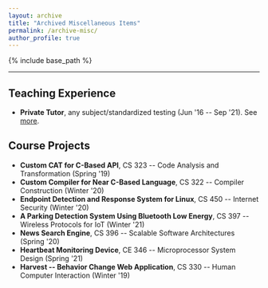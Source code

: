 ```yaml
---
layout: archive
title: "Archived Miscellaneous Items"
permalink: /archive-misc/
author_profile: true
---
```


{% include base_path %}

---

## Teaching Experience

- **Private Tutor**, any subject/standardized testing (Jun '16 -- Sep '21). See 
[more](https://www.thumbtack.com/il/evanston/test-prep/math-standardized-test-tutor/service/299791549670416544). 


## Course Projects

- **Custom CAT for C-Based API**, CS 323 -- Code Analysis and Transformation (Spring '19)
- **Custom Compiler for Near C-Based Language**, CS 322 -- Compiler Construction
(Winter '20)
- **Endpoint Detection and Response System for Linux**, CS 450 -- Internet Security
(Winter '20)
- **A Parking Detection System Using Bluetooth Low Energy**, CS 397 -- Wireless Protocols
for IoT (Winter '21)
- **News Search Engine**, CS 396 -- Scalable Software Architectures (Spring '20)
- **Heartbeat Monitoring Device**, CE 346 -- Microprocessor System Design (Spring '21)
- **Harvest -- Behavior Change Web Application**, CS 330 -- Human Computer Interaction
(Winter '19)
